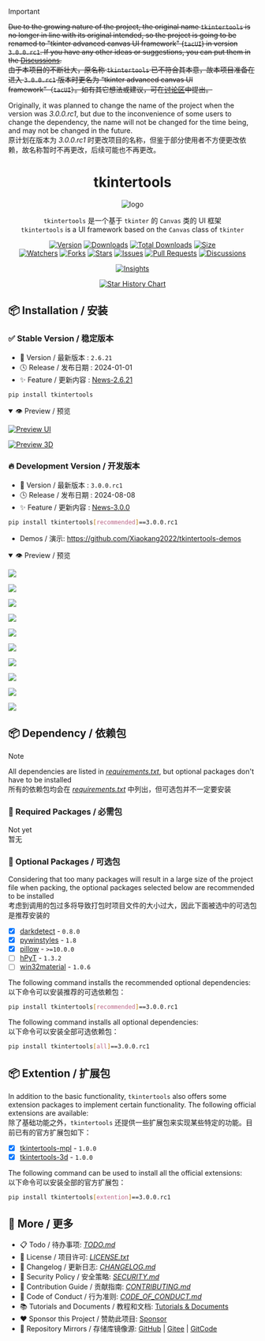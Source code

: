 > [!IMPORTANT]  
> ~~Due to the growing nature of the project, the original name `tkintertools` is no longer in line with its original intended, so the project is going to be renamed to "tkinter advanced canvas UI framework" (`tacUI`) in version `3.0.0.rc1`. If you have any other ideas or suggestions, you can put them in the [Discussions](https://github.com/Xiaokang2022/tkintertools/discussions).~~  
> ~~由于本项目的不断壮大，原名称 `tkintertools` 已不符合其本意，故本项目准备在进入 `3.0.0.rc1` 版本时更名为 “tkinter advanced canvas UI framework”（`tacUI`）。如有其它想法或建议，可在[讨论区](https://github.com/Xiaokang2022/tkintertools/discussions)中提出。~~  
>   
> Originally, it was planned to change the name of the project when the version was *3.0.0.rc1*, but due to the inconvenience of some users to change the dependency, the name will not be changed for the time being, and may not be changed in the future.  
> 原计划在版本为 *3.0.0.rc1* 时更改项目的名称，但鉴于部分使用者不方便更改依赖，故名称暂时不再更改，后续可能也不再更改。

<h1 align="center">tkintertools</h1>

<p align="center"><img alt="logo" src="https://xiaokang2022.github.io/tkintertools/logo.png" title="Logo" /></p>

<p align="center">
<code>tkintertools</code> 是一个基于 <code>tkinter</code> 的 <code>Canvas</code> 类的 UI 框架
<br/>
<code>tkintertools</code> is a UI framework based on the <code>Canvas</code> class of <code>tkinter</code>
</p>

<p align="center">
<a href="https://github.com/Xiaokang2022/tkintertools/releases"><img alt="Version" src="https://img.shields.io/github/v/release/Xiaokang2022/tkintertools?include_prereleases&logo=github&label=Version" title="Latest Version" /></a>
<a href="https://pypistats.org/packages/tkintertools"><img alt="Downloads" src="https://img.shields.io/pypi/dm/tkintertools?label=Downloads&logo=pypi&logoColor=skyblue" title="Downloads" /></a>
<a href="https://pepy.tech/project/tkintertools"><img alt="Total Downloads" src="https://img.shields.io/pepy/dt/tkintertools?logo=pypi&logoColor=gold&label=Total%20Downloads" title="Total Downloads" /></a>
<a href="https://github.com/Xiaokang2022/tkintertools"><img alt="Size" src="https://img.shields.io/github/languages/code-size/Xiaokang2022/tkintertools?label=Size&logo=github" title="Code Size"/></a>
<br/>
<a href="https://github.com/Xiaokang2022/tkintertools/watchers"><img alt="Watchers" src="https://img.shields.io/github/watchers/Xiaokang2022/tkintertools?label=Watchers&logo=github&style=flat" title="Watchers" /></a>
<a href="https://github.com/Xiaokang2022/tkintertools/forks"><img alt="Forks" src="https://img.shields.io/github/forks/Xiaokang2022/tkintertools?label=Forks&logo=github&style=flat" title="Forks" /></a>
<a href="https://github.com/Xiaokang2022/tkintertools/stargazers"><img alt="Stars" src="https://img.shields.io/github/stars/Xiaokang2022/tkintertools?label=Stars&color=gold&logo=github&style=flat" title="Stars" /></a>
<a href="https://github.com/Xiaokang2022/tkintertools/issues"><img alt="Issues" src="https://img.shields.io/github/issues/Xiaokang2022/tkintertools?label=Issues&logo=github" title="Issues" /></a>
<a href="https://github.com/Xiaokang2022/tkintertools/pulls"><img alt="Pull Requests" src="https://img.shields.io/github/issues-pr/Xiaokang2022/tkintertools?label=Pull%20Requests&logo=github" title="Pull Requests" /></a>
<a href="https://github.com/Xiaokang2022/tkintertools/discussions"><img alt="Discussions" src="https://img.shields.io/github/discussions/Xiaokang2022/tkintertools?label=Discussions&logo=github" title="Discussions" /></a>
</p>

<p align="center">
<a href="https://github.com/Xiaokang2022/tkintertools/pulse"><img alt="Insights" src="https://repobeats.axiom.co/api/embed/ab8fae686a5a96f91fa71c40c53c189310924f5e.svg" /></a>
</p>

<p align="center">
    <a href="https://star-history.com/#Xiaokang2022/tkintertools&Date">
        <picture>
            <source media="(prefers-color-scheme: dark)" srcset="https://api.star-history.com/svg?repos=Xiaokang2022/tkintertools&type=Date&theme=dark" />
            <source media="(prefers-color-scheme: light)" srcset="https://api.star-history.com/svg?repos=Xiaokang2022/tkintertools&type=Date" />
            <img alt="Star History Chart" src="https://api.star-history.com/svg?repos=Xiaokang2022/tkintertools&type=Date" />
        </picture>
    </a>
</p>

📦 Installation / 安装
----------------------

### ✅ Stable Version / 稳定版本

* 🔖 Version / 最新版本 : `2.6.21`
* 🕓 Release / 发布日期 : 2024-01-01
* ✨ Feature / 更新内容 : [News-2.6.21](https://xiaokang2022.github.io/tkintertools/news/2.6.21/News/)

```bash
pip install tkintertools
```

<details open><summary>👁️ Preview / 预览</summary>

[![Preview UI](https://xiaokang2022.github.io/tkintertools/tutorials/images/1.2-2.1-2.png)](https://xiaokang2022.github.io/tkintertools/tutorials/1-2/#21-%E9%AB%98%E5%BA%A6%E5%8F%AF%E9%85%8D%E7%BD%AE%E7%9A%84%E6%8E%A7%E4%BB%B6)

[![Preview 3D](https://xiaokang2022.github.io/tkintertools/tutorials/images/7.3-3.1-2.png)](https://xiaokang2022.github.io/tkintertools/tutorials/7-3/#%E4%B8%89%E9%80%9A%E8%BF%87-after-%E6%96%B9%E6%B3%95%E5%AE%9E%E7%8E%B0%E7%AE%80%E5%8D%95%E5%8A%A8%E7%94%BB)

</details>

### 🔥 Development Version / 开发版本

* 🔖 Version / 最新版本 : `3.0.0.rc1`
* 🕓 Release / 发布日期 : 2024-08-08
* ✨ Feature / 更新内容 : [News-3.0.0](https://xiaokang2022.github.io/tkintertools/news/3.0.0/News/)

```bash
pip install tkintertools[recommended]==3.0.0.rc1
```

* Demos / 演示: https://github.com/Xiaokang2022/tkintertools-demos

<details open><summary>👁️ Preview / 预览</summary>

![](https://github.com/Xiaokang2022/tkintertools-demos/blob/main/preview/demo0-1.png?raw=true)

![](https://github.com/Xiaokang2022/tkintertools-demos/blob/main/preview/demo0-2.png?raw=true)

![](https://github.com/Xiaokang2022/tkintertools-demos/blob/main/preview/demo1-1.png?raw=true)

![](https://github.com/Xiaokang2022/tkintertools-demos/blob/main/preview/demo1-2.png?raw=true)

![](https://github.com/Xiaokang2022/tkintertools-demos/blob/main/preview/demo2.png?raw=true)

![](https://github.com/Xiaokang2022/tkintertools-demos/blob/main/preview/demo3.png?raw=true)

![](https://github.com/Xiaokang2022/tkintertools-demos/blob/main/preview/demo4-1.png?raw=true)

![](https://github.com/Xiaokang2022/tkintertools-demos/blob/main/preview/demo4-2.png?raw=true)

![](https://github.com/Xiaokang2022/tkintertools-demos/blob/main/preview/demo5-1.png?raw=true)

![](https://github.com/Xiaokang2022/tkintertools-demos/blob/main/preview/demo5-2.png?raw=true)

</details>

📦 Dependency / 依赖包
----------------------

> [!NOTE]  
> All dependencies are listed in [*requirements.txt*](./requirements.txt), but optional packages don't have to be installed  
> 所有的依赖包均会在 [*requirements.txt*](./requirements.txt) 中列出，但可选包并不一定要安装

### 📌 Required Packages / 必需包

Not yet  
暂无

### 🎨 Optional Packages / 可选包

Considering that too many packages will result in a large size of the project file when packing, the optional packages selected below are recommended to be installed  
考虑到调用的包过多将导致打包时项目文件的大小过大，因此下面被选中的可选包是推荐安装的

- [X] [darkdetect](https://github.com/albertosottile/darkdetect) - `0.8.0`
- [X] [pywinstyles](https://github.com/Akascape/py-window-styles) - `1.8`
- [X] [pillow](https://github.com/python-pillow/Pillow) - `>=10.0.0`
- [ ] [hPyT](https://github.com/Zingzy/hPyT) - `1.3.2`
- [ ] [win32material](https://github.com/littlewhitecloud/win32style) - `1.0.6`

The following command installs the recommended optional dependencies:  
以下命令可以安装推荐的可选依赖包：

```bash
pip install tkintertools[recommended]==3.0.0.rc1
```

The following command installs all optional dependencies:  
以下命令可以安装全部可选依赖包：

```bash
pip install tkintertools[all]==3.0.0.rc1
```

📦 Extention / 扩展包
---------------------

In addition to the basic functionality, `tkintertools` also offers some extension packages to implement certain functionality. The following official extensions are available:  
除了基础功能之外，`tkintertools` 还提供一些扩展包来实现某些特定的功能。目前已有的官方扩展包如下：

- [X] [tkintertools-mpl](https://github.com/Xiaokang2022/tkintertools-mpl) - `1.0.0`
- [X] [tkintertools-3d](https://github.com/Xiaokang2022/tkintertools-3d) - `1.0.0`

The following command can be used to install all the official extensions:  
以下命令可以安装全部的官方扩展包：

```bash
pip install tkintertools[extention]==3.0.0.rc1
```

👀 More / 更多
--------------

* 📋 Todo / 待办事项: [*TODO.md*](TODO.md)
* 📑 License / 项目许可: [*LICENSE.txt*](LICENSE.txt)
* 📘 Changelog / 更新日志: [*CHANGELOG.md*](CHANGELOG.md)
* 📕 Security Policy / 安全策略: [*SECURITY.md*](SECURITY.md)
* 📗 Contribution Guide / 贡献指南: [*CONTRIBUTING.md*](CONTRIBUTING.md)
* 📙 Code of Conduct / 行为准则: [*CODE_OF_CONDUCT.md*](CODE_OF_CONDUCT.md)
* 📚 Tutorials and Documents / 教程和文档: [Tutorials & Documents](https://xiaokang2022.github.io/tkintertools/)
* ❤️ Sponsor this Project / 赞助此项目: [Sponsor](https://xiaokang2022.github.io/tkintertools/Sponsor/)
* 🚀 Repository Mirrors / 存储库镜像源:
[GitHub](https://github.com/Xiaokang2022/tkintertools) |
[Gitee](https://gitee.com/Xiaokang2022/tkintertools) |
[GitCode](https://gitcode.com/Xiaokang2022/tkintertools/overview)
